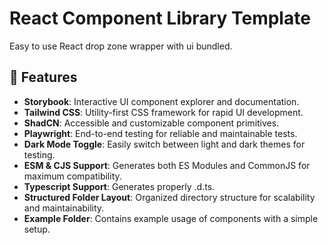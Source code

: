 # React Component Library Template

Easy to use React drop zone wrapper with ui bundled.

## 🚀 Features

- **Storybook**: Interactive UI component explorer and documentation.
- **Tailwind CSS**: Utility-first CSS framework for rapid UI development.
- **ShadCN**: Accessible and customizable component primitives.
- **Playwright**: End-to-end testing for reliable and maintainable tests.
- **Dark Mode Toggle**: Easily switch between light and dark themes for testing.
- **ESM & CJS Support**: Generates both ES Modules and CommonJS for maximum compatibility.
- **Typescript Support**: Generates properly .d.ts.
- **Structured Folder Layout**: Organized directory structure for scalability and maintainability.
- **Example Folder**: Contains example usage of components with a simple setup.


